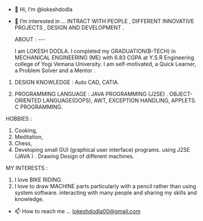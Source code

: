 - 👋 Hi, I’m @lokeshdodla
- 👀 I’m interested in ... INTRACT WITH PEOPLE , DIFFERENT INNOVATIVE PROJECTS , DESIGN AND DEVELOPMENT .

     ABOUT : ---
      
     I am LOKESH DODLA. I completed my GRADUATION(B-TECH) in MECHANICAL ENGINEERING (ME) with 6.83 CGPA at Y.S.R Engineering college of Yogi Vemana University.
I am self-motivated, a Quick Learner, a Problem Solver and a Mentor .


1) DESIGN KNOWLEDGE :
       Auto CAD, CATIA.

2) PROGRAMMING LANGUAGE :
       JAVA PROGRAMMING (J2SE) .
       OBJECT-ORIENTED LANGUAGE(OOPS),
       AWT,  EXCEPTION HANDLING, APPLETS.
       C PROGRAMMING.

HOBBIES :
1) Cooking,
2) Meditation,
3) Chess,
4) Developing small GUI (graphical user interface)  programs. using J2SE (JAVA ) .
   Drawing Design of different machines.

MY INTERESTS : 
1) I love BIKE RIDING.
2) I love to draw MACHINE parts particularly with a pencil rather than using system software.
 interacting with many people and sharing my skills and knowledge.

      
      
- 📫 How to reach me ...  lokeshdodla00@gmail.com 

<!---
lokeshdodla/lokeshdodla is a ✨ special ✨ repository because its `README.md` (this file) appears on your GitHub profile.
You can click the Preview link to take a look at your changes.
--->
